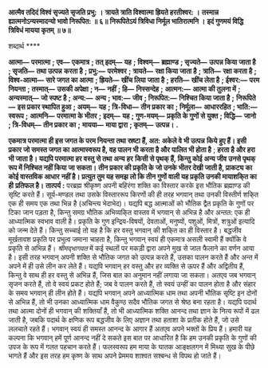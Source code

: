 **आत्मैव तदिदं विश्वं सृज्यते सृजति प्रभु: ।** **त्रायते त्राति विश्वात्मा ह्रियते हरतीश्वर: ।** **तस्मान्न ह्यात्मनोऽन्यस्मादन्यो भावो निरूपित: ॥ ६॥** **निरूपितेऽयं त्रिविधा निर्मूल भातिरात्मनि ।** **इदं गुणमयं विद्धि त्रिविधं मायया कृतम् ॥ ७॥** 

शब्दार्थ **** 

**आत्मा—** **परमात्मा** **; एव—** **एकमात्र** **; तत् इदम्—** **यह** **; विश्वम्—** **ब्रह्माण्ड** **; सृज्यते—** **उत्पन्न किया जाता है** **; सृजति—** **तथा उत्पन्न** **करता है** **; प्रभु:—** **परमेश्वर** **; त्रायते—** **रक्षा किया जाता है** **; त्राति—** **रक्षा करता है** **; विश्व-आत्मा—** **सारे जगत का आत्मा** **; ह्रियते—** **खींच लिया जाता है** **; हरति—** **खींच लेता है** **; ईश्वर:—** **परम नियन्ता** **; तस्मात्—** **उसकी अपेक्षा** **; न—** **नहीं** **; हि—** **निस्सन्देह** **;** **आत्मन:—** **आत्मा की तुलना में** **; अन्यस्मात्—** **जो स्पष्ट है** **; अन्य:—** **अन्य** **; भाव:—** **जीव** **; निरूपित:—** **निश्चित किया जाता है** **;** **निरूपिते—** **इस प्रकार स्थापित हुआ** **; अयम्—** **यह** **; त्रि-विधा—** **तीन प्रकार का** **; निर्मूला—** **आधाररहित** **; भाति:—** **स्वरूप** **;** **आत्मनि—** **परमात्मा के भीतर** **; इदम्—** **यह** **; गुण-मयम्—** **प्रकृति के गुणों से युक्त** **; विद्धि—** **जानो** **; त्रि-विधम्—** **तीन प्रकार का** **;** **मायया—** **माया द्वारा** **; कृतम्—** **उत्पन्न।** **.** 

**एकमात्र परमात्मा ही इस जगत के परम नियन्ता तथा स्रष्टा हैं, अत: अकेले वे भी उत्पन्न** **किये हुए हैं। इसी प्रकार जो समस्त जगत का आत्मास्वरूप है, वह पालन भी करता है और** **पालित भी होता है** ; **हरता है और हरा भी जाता है। यद्यपि परमात्मा हर वस्तु से तथा अन्य हर** **किसी से पृथक् हैं, किन्तु कोई अन्य जीव उनसे पृथक् रूप में निश्चित नहीं किया जा सकता।** **तीन प्रकार की प्रकृति के जो उनके भीतर देखी जाती है, प्राकट्य का कोई वास्तविक आधार** **नहीं है। प्रत्युत तुम यह समझ लो कि तीन गुणों वाली यह प्रकृति उनकी मायाशकि्त का ही** **प्रतिफल है।** **तात्पर्य :** परब्रह्म श्रीकृष्ण अपनी बहिरंगा शक्ति का विस्तार करके इस भौतिक ब्रह्माण्ड की सृष्टि करते हैं। सूर्य-मण्डल तथा उसके विस्ताररूप किरणों की ही तरह भगवान् तथा उनकी विस्तीर्ण शकि्त एक ही समय एक तथा भिन्न है (अचिन्त्य भेदाभेद)। यद्यपि बद्ध आत्माओं को भौतिक द्वैत प्रकृति के गुणों पर टिका जान पड़ता है, किन्तु समग्र भौतिक अभिव्यकि्त वास्तव में भगवान् से अभिन्न है और अन्तत: एक ही आध्यात्मिक स्वभाव वाली है। प्रकृति के गुण इन्द्रिय-विषयों, देवताओं, मनुष्यों, पशुओं, मित्रों, शत्रुओं इत्यादि को जन्म देते हैं। किन्तु सच्चाई तो यह है कि हर वस्तु भगवान् की शकि्त का ही विस्तार है। बद्धजीव मूर्खतावश प्रकृति पर प्रभुत्व जमाना चाहता है, किन्तु भगवान् स्वयं ही एकमात्र असली स्वामी हैं क्योंकि वे प्रकृति से अभिन्न हैं। *श्रीमद्भागवत* में कई स्थलों पर मकड़ी द्वारा अपने मुख से जाल फैलाने का वर्णन आया है। इसी तरह भगवान् अपनी शक्ति से भौतिक जगत को उत्पन्न करते हैं, उसका पालन करते हैं और अन्त में अपने में ही उसे लीन कर लेते हैं। यद्यपि भगवान् हर वस्तु और हर व्यक्ति से ऊपर हैं और अद्वितीय हैं, किन्तु वे साथ ही हर वस्तु से अभिन्न हैं, जिस बात का अनुमान नहीं लगाया जा सकता। अतएव जब भगवान् सृजन करते हैं, तो वे स्वयं प्रकट होते हैं; जब वे पालन करते हैं, तो स्वयं उन्हीं का पालन होता है और संहार के समय भगवान् ही लीन होते हैं। यद्यपि भगवान् अपने आध्यात्मिक धाम तथा अपनी भौतिक सृष्टि इन दोनों से अभिन्न हैं, तो भी उनका आध्यात्मिक धाम वैकुण्ठ सदैव भौतिक जगत से श्रेष्ठ बना रहता है। यद्यपि पदार्थ तथा आत्मा दोनों ही भगवान् की शक्तियाँ हैं, तो भी आध्यात्मिक शक्ति आनन्द तथा ज्ञान के नित्य रूपों में ढल जाती है, जबकि पदार्थ के क्षणिक रूप बद्धजीव के लिए अज्ञान तथा हताशा के प्रतीक होते हैं, जो उसे ललचाते रहते हैं। भगवान् स्वयं ही समस्त आनन्द के आगार हैं अतएव अपने भक्तों के प्रिय हैं। हमारी यह कल्पना कि भगवान् हमें पूर्ण आनन्द नहीं दे सकते इस बात पर आधारित है कि हम उनकी प्रकृति के गुणों की उपज के रूप में गलत पहचान करते हैं। फलस्वरूप हम माया के घातक आङ्क्षलगन में मिथ्या सुख के पीछे भागते हैं और इस तरह हम कृष्ण के साथ अपने प्रेममय शाश्वत सश्बन्ध से विपथ हो जाते हैं।  